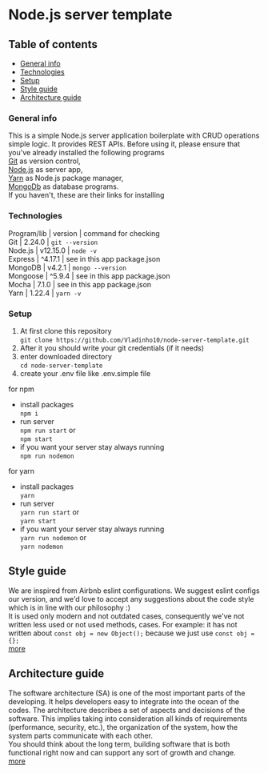 # Node.js server template

## Table of contents
* [General info](#general-info)
* [Technologies](#technologies)
* [Setup](#setup)
* [Style guide](#style-guide)
* [Architecture guide](#architecture-guide)

### General info
This is a simple Node.js server application boilerplate with CRUD operations simple logic. It provides REST APIs. 
Before using it, please ensure that you've already installed the following programs\
[Git](https://git-scm.com/book/en/v2/Getting-Started-Installing-Git) as version control,\
[Node.js](https://nodejs.org/en/) as server app,\
[Yarn](https://yarnpkg.com/lang/en/docs/install/#mac-stable) as Node.js package manager,\
[MongoDb](https://docs.mongodb.com/manual/installation/) as database programs.\
If you haven't, these are their links for installing

### Technologies
Program/lib | version | command for checking\
Git | 2.24.0 | `git --version`\
Node.js | v12.15.0 | `node -v` \
Express | ^4.17.1 | see in this app package.json\
MongoDB | v4.2.1 | `mongo --version`\
Mongoose | ^5.9.4 | see in this app package.json\
Mocha | 7.1.0 | see in this app package.json\
Yarn | 1.22.4 | `yarn -v`

### Setup
1. At first clone this repository\
`git clone https://github.com/Vladinho10/node-server-template.git` 
2. After it you should write your git credentials (if it needs)
3. enter downloaded directory\
`cd node-server-template`
4. create your .env file like .env.simple file

for npm
* install packages\
   `npm i` 
* run server\
   `npm run start`
   or \
   `npm start`
* if you want your server stay always running\
`npm run nodemon`


for yarn
* install packages\
 `yarn`
* run server\
 `yarn run start`
 or\
  `yarn start`
* if you want your server stay always running\
`yarn run nodemon`
or\
 `yarn nodemon` 


## Style guide 
We are inspired from Airbnb eslint configurations. We suggest eslint configs our version, and we'd love to accept
any suggestions about the code style which is in line with our philosophy :) \
It is used only modern and not outdated cases, consequently we've not written less used or not used methods, cases.
For example: it has not written about `const obj = new Object();` because we just use `const obj = {};`\
[more](https://github.com/Vladinho10/node-server-template/blob/master/guides/style-guide.md)

## Architecture guide

The software architecture (SA) is one of the most important parts of the developing. It helps developers easy to integrate into the ocean of the codes.
The architecture describes a set of aspects and decisions of the software. 
This implies taking into consideration all kinds of requirements (performance, security, etc.), the organization of the system, how the system parts communicate with each other.\
You should think about the long term, building software that is both functional right now and can support any sort of growth and change. \
[more](https://github.com/Vladinho10/node-server-template/blob/master/guides/architecture-guide.md)
